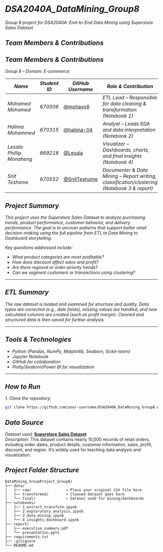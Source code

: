 # *DSA2040A_DataMining_Group8*
*Group 8 project for DSA2040A: End-to-End Data Mining using Superstore Sales Dataset*

## *Team Members & Contributions*

## *Team Members & Contributions*
*Group 8 – Domain: E-commerce*

| *Name*                   | *Student ID* | *GitHub Username*                          | *Role & Contribution*                          |
|--------------------------|--------------|---------------------------------------------|------------------------------------------------|
| *Mohamed Mohamed*        | *670006*     | [@mohayo8](https://github.com/mohayo8)               | *ETL Lead – Responsible for data cleaning & transformation (Notebook 1)*      |
| *Halima Mohammed*        | *670315*     | [@halima-04](https://github.com/halima-04)           | *Analyst – Leads EDA and data interpretation (Notebook 2)*        |
| *Lesala Phillip Monaheng*| *669218*     | [@Lesala](https://github.com/Lesala)                 | *Visualizer – Dashboards, charts, and final insights (Notebook 4)*      |
| *Snit Teshome*           | *670552*     | [@SnitTeshome](https://github.com/SnitTeshome)       | *Documenter & Data Mining – Report writing, classification/clustering (Notebook 3 & report)*      |

## *Project Summary*

*This project uses the Superstore Sales Dataset to analyze purchasing trends, product performance, customer behavior, and delivery performance. The goal is to uncover patterns that support better retail decision-making using the full pipeline from ETL to Data Mining to Dashboard storytelling.*

*Key questions addressed include:*
- *What product categories are most profitable?*
- *How does discount affect sales and profit?*
- *Are there regional or order-priority trends?*
- *Can we segment customers or transactions using clustering?*

---

## *ETL Summary*

*The raw dataset is loaded and examined for structure and quality. Data types are corrected (e.g., date fields), missing values are handled, and new calculated columns are created (such as profit margin). Cleaned and structured data is then saved for further analysis.*

---

## *Tools & Technologies*

- *Python (Pandas, NumPy, Matplotlib, Seaborn, Scikit-learn)*
- *Jupyter Notebook*
- *GitHub for collaboration*
- *Plotly/Seaborn/Power BI for visualization*

---

## *How to Run*

*1. Clone the repository:*

```bash
git clone https://github.com/your-username/DSA2040A_DataMining_Group8.git
```
## *Data Source*

*Dataset used:* [**Superstore Sales Dataset**](https://www.kaggle.com/datasets/vivek468/superstore-dataset-final)  
*Description:* This dataset contains nearly 10,000 records of retail orders, including order dates, product details, customer information, sales, profit, discount, and region. It’s widely used for teaching data analysis and visualization.

## *Project Folder Structure*

```
DataMining_GroupProject_Group8/
├── data/
│   ├── raw/                ← Place your original CSV file here
│   ├── transformed/        ← Cleaned dataset goes here
│   └── final/              ← Dataset used for mining/dashboards
├── notebooks/
│   ├── 1_extract_transform.ipynb
│   ├── 2_exploratory_analysis.ipynb
│   ├── 3_data_mining.ipynb
│   └── 4_insights_dashboard.ipynb
├── report/
│   ├── executive_summary.pdf
│   └── presentation.pptx
├── requirements.txt
├── .gitignore
└── README.md
```


